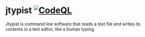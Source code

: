 # jtypist [![CodeQL](https://github.com/Bindambc/jtypist/actions/workflows/codeql-analysis.yml/badge.svg)](https://github.com/Bindambc/jtypist/actions/workflows/codeql-analysis.yml)
Jtypist is command line software that reads a text file and writes its contents in a text editor, like a human typing.
